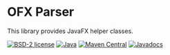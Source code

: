 # OFX Parser

This library provides JavaFX helper classes.

[![BSD-2 license](https://img.shields.io/badge/License-BSD--2-informational.svg)](LICENSE)
[![Java](https://img.shields.io/badge/Java-16-orange?logo=java)](https://www.oracle.com/java/technologies/javase-downloads.html)
[![Maven Central](https://maven-badges.herokuapp.com/maven-central/org.panteleyev/ofx-parser/badge.svg)](https://maven-badges.herokuapp.com/maven-central/org.panteleyev/ofx-parser/)
[![Javadocs](http://www.javadoc.io/badge/org.panteleyev/ofx-parser.svg)](http://www.javadoc.io/doc/org.panteleyev/ofx-parser)

